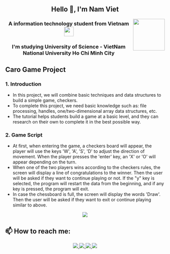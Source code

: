 <!-- <img align="left" width="400" src="https://github.githubassets.com/images/modules/profile/profile-first-repo.svg" /> -->

<!-- <img align="right" width="64" src="https://img.icons8.com/color/48/vietnam-circular.png" /> -->

<h2 align="center">Hello 👋, I'm Nam Viet </h2>
<p align="center">
  <img align="right" width="100" src="https://github.com/user-attachments/assets/7c21b3e3-39a0-4887-88a1-dfc34ccb5d21" />
  <h3 align="center">A information technology student from Vietnam <img width="30" src="https://img.icons8.com/?size=100&id=60257&format=png&color=000000"/> </h3>
  <h3 align="center">I'm studying University of Science - VietNam National University Ho Chi Minh City </h3>
</p>

## Caro Game Project
### 1. Introduction
- In this project, we will combine basic techniques and data structures to build a simple game, checkers.
- To complete this project, we need basic knowledge such as: file processing, handles, one/two-dimensional array data structures, etc.
- The tutorial helps students build a game at a basic level, and they can research on their own to complete it in the best possible way.
### 2. Game Script
- At first, when entering the game, a checkers board will appear, the player will use the keys 'W', 'A', 'S', 'D' to adjust the direction of movement. When the player presses the 'enter' key, an 'X' or 'O' will appear depending on the turn.
- When one of the two players wins according to the checkers rules, the screen will display a line of congratulations to the winner. Then the user will be asked if they want to continue playing or not. If the "y" key is selected, the program will restart the data from the beginning, and if any key is pressed, the program will exit.
- In case the chessboard is full, the screen will display the words 'Draw'. Then the user will be asked if they want to exit or continue playing similar to above.
<p align="center">
  <img src="https://github.com/user-attachments/assets/e830635c-b37e-4f6e-ac3a-f84e918fa09b"/>
</p>

## 📫 How to reach me:

<p align="center">
  <a href="https://www.linkedin.com/in/vi%E1%BB%87t-b%C3%B9i-nam-0a4176293?utm_source=share&utm_campaign=share_via&utm_content=profile&utm_medium=ios_app" target="_blank">
    <img src="https://img.icons8.com/fluent/48/000000/linkedin.png"/>
  </a>
  <a href="https://www.facebook.com/viet.buinam05" alt="Facebook">
    <img src="https://img.icons8.com/fluent/48/000000/facebook-new.png" target="_blank" />
  </a> 
  <a href="https://github.com/namviet1507" alt="Github">
    <img src="https://img.icons8.com/fluent/48/000000/github.png"/>
  </a> 
  <a href="mailto:buinamviet15705@gmail.com" alt="Email">
    <img src="https://img.icons8.com/fluent/48/000000/mailing.png"/>
  </a>
</p>
